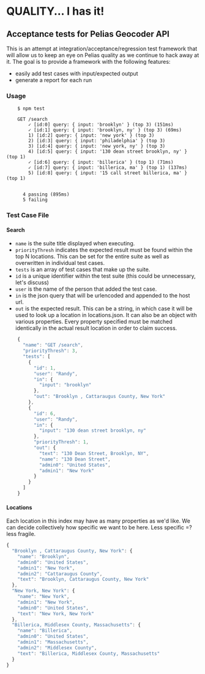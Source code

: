 # QUALITY... I has it!

## Acceptance tests for Pelias Geocoder API

This is an attempt at integration/acceptance/regression test framework that will allow us
to keep an eye on Pelias quality as we continue to hack away at it. The goal is to provide a
framework with the following features:

 * easily add test cases with input/expected output
 * generate a report for each run

### Usage

```
    $ npm test

    GET /search
        ✓ [id:0] query: { input: 'brooklyn' } (top 3) (151ms)
        ✓ [id:1] query: { input: 'brooklyn, ny' } (top 3) (69ms)
        1) [id:2] query: { input: 'new york' } (top 3)
        2) [id:3] query: { input: 'philadelphia' } (top 3)
        3) [id:4] query: { input: 'new york, ny' } (top 3)
        4) [id:5] query: { input: '130 dean street brooklyn, ny' } (top 1)
        ✓ [id:6] query: { input: 'billerica' } (top 1) (71ms)
        ✓ [id:7] query: { input: 'billerica, ma' } (top 1) (137ms)
        5) [id:8] query: { input: '15 call street billerica, ma' } (top 1)


      4 passing (895ms)
      5 failing
```


### Test Case File

#### Search

 + `name` is the suite title displayed when executing.
 + `priorityThresh` indicates the expected result must be found within the top N locations. This can be set for the entire suite as well as overwritten in individual test cases.
 + `tests` is an array of test cases that make up the suite.
 + `id` is a unique identifier within the test suite (this could be unnecessary, let's discuss)
 + `user` is the name of the person that added the test case.
 + `in` is the json query that will be urlencoded and appended to the host url.
 + `out` is the expected result. This can be a string, in which case it will be used to look up a location in locations.json.
  It can also be an object with various properties. Every property specified must be matched identically in the actual result location in order to claim success.


```javascript
    {
      "name": "GET /search",
      "priorityThresh": 3,
      "tests": [
        {
          "id": 1,
          "user": "Randy",
          "in": {
            "input": "brooklyn"
          },
          "out": "Brooklyn , Cattaraugus County, New York"
        },
        {
          "id": 6,
          "user": "Randy",
          "in": {
            "input": "130 dean street brooklyn, ny"
          },
          "priorityThresh": 1,
          "out": {
            "text": "130 Dean Street, Brooklyn, NY",
            "name": "130 Dean Street",
            "admin0": "United States",
            "admin1": "New York"
          }
        }
      ]
    }
```

#### Locations

Each location in this index may have as many properties as we'd like. We can decide collectively how specific we
want to be here. Less specific =? less fragile.

```javascript
{
  "Brooklyn , Cattaraugus County, New York": {
    "name": "Brooklyn",
    "admin0": "United States",
    "admin1": "New York",
    "admin2": "Cattaraugus County",
    "text": "Brooklyn, Cattaraugus County, New York"
  },
  "New York, New York": {
    "name": "New York",
    "admin1": "New York",
    "admin0": "United States",
    "text": "New York, New York"
  },
  "Billerica, Middlesex County, Massachusetts": {
    "name": "Billerica",
    "admin0": "United States",
    "admin1": "Massachusetts",
    "admin2": "Middlesex County",
    "text": "Billerica, Middlesex County, Massachusetts"
  }
}
```

